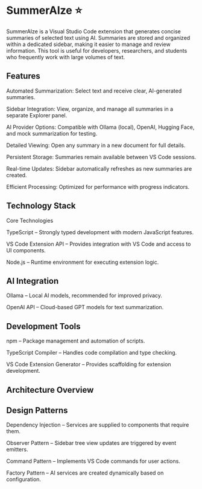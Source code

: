 # SummerAIze ⭐

SummerAIze is a Visual Studio Code extension that generates concise summaries of selected text using AI. Summaries are stored and organized within a dedicated sidebar, making it easier to manage and review information. This tool is useful for developers, researchers, and students who frequently work with large volumes of text.

## Features

Automated Summarization: Select text and receive clear, AI-generated summaries.

Sidebar Integration: View, organize, and manage all summaries in a separate Explorer panel.

AI Provider Options: Compatible with Ollama (local), OpenAI, Hugging Face, and mock summarization for testing.

Detailed Viewing: Open any summary in a new document for full details.

Persistent Storage: Summaries remain available between VS Code sessions.

Real-time Updates: Sidebar automatically refreshes as new summaries are created.

Efficient Processing: Optimized for performance with progress indicators.

## Technology Stack
Core Technologies

TypeScript – Strongly typed development with modern JavaScript features.

VS Code Extension API – Provides integration with VS Code and access to UI components.

Node.js – Runtime environment for executing extension logic.

## AI Integration

Ollama – Local AI models, recommended for improved privacy.

OpenAI API – Cloud-based GPT models for text summarization.

## Development Tools

npm – Package management and automation of scripts.

TypeScript Compiler – Handles code compilation and type checking.

VS Code Extension Generator – Provides scaffolding for extension development.

## Architecture Overview
## Design Patterns

Dependency Injection – Services are supplied to components that require them.

Observer Pattern – Sidebar tree view updates are triggered by event emitters.

Command Pattern – Implements VS Code commands for user actions.

Factory Pattern – AI services are created dynamically based on configuration.
